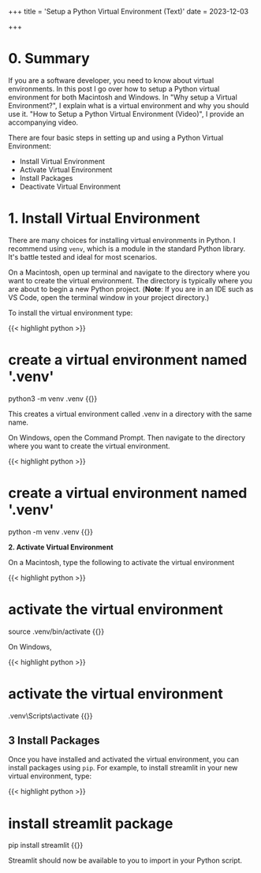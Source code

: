 +++
title = 'Setup a Python Virtual Environment (Text)'
date = 2023-12-03

+++

# 0. Summary
If you are a software developer, you need to know about virtual environments. In this post I go over how to setup a Python virtual environment for both Macintosh and Windows. In "Why 
setup a Virtual Environment?", I explain what is a virtual environment and why you should use it. "How to Setup a Python Virtual Environment (Video)", I provide an accompanying video.

There are four basic steps in setting up and using a Python Virtual Environment:

- Install Virtual Environment 
- Activate Virtual Environment
- Install Packages
- Deactivate Virtual Environment


# 1. Install Virtual Environment

There are many choices for installing virtual environments in Python. I recommend using ``venv``, which is a module in the standard Python library. It's battle tested and ideal for most scenarios.

On a Macintosh, open up terminal and navigate to the directory where you want to create the virtual environment. The directory is typically where you are about to begin a new Python project. (**Note**: If you are in an IDE such as VS Code, open the terminal window in your project directory.) 

To install the virtual environment type:

{{< highlight python >}}
# create a virtual environment named '.venv'
python3 -m venv .venv
{{</highlight >}}

This creates a virtual environment called .venv in a directory with the same name. 


On Windows, open the Command Prompt. Then navigate to the directory where you want to create the virtual environment.

{{< highlight python >}}
# create a virtual environment named '.venv'
python -m venv .venv
{{</highlight >}}



**2. Activate Virtual Environment**


On a Macintosh, type the following to activate the virtual environment 

{{< highlight python >}}
# activate the virtual environment
source .venv/bin/activate
{{</highlight >}}

On Windows,

{{< highlight python >}}
# activate the virtual environment
.venv\Scripts\activate
{{</highlight >}}



## 3 Install Packages

Once you have installed and activated the virtual environment, you can install packages using ``pip``. For example, to install streamlit in your new virtual environment, type:

{{< highlight python >}}
# install streamlit package
pip install streamlit
{{</highlight >}}

Streamlit should now be available to you to import in your Python script.


